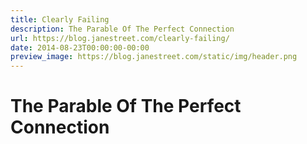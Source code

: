 ```yaml
---
title: Clearly Failing
description: The Parable Of The Perfect Connection
url: https://blog.janestreet.com/clearly-failing/
date: 2014-08-23T00:00:00-00:00
preview_image: https://blog.janestreet.com/static/img/header.png
---
```


<h1>The Parable Of The Perfect Connection</h1>


